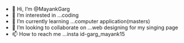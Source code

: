 - 👋 Hi, I’m @MayankGarg
- 👀 I’m interested in ...coding
- 🌱 I’m currently learning ...computer application(masters)
- 💞️ I’m looking to collaborate on ...web designing for my singing page
- 📫 How to reach me ...insta id-garg_mayank15

<!---
MayankGarg15/MayankGarg15 is a ✨ special ✨ repository because its `README.md` (this file) appears on your GitHub profile.
You can click the Preview link to take a look at your changes.
--->

